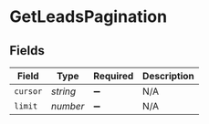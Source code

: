 # GetLeadsPagination


## Fields

| Field              | Type               | Required           | Description        |
| ------------------ | ------------------ | ------------------ | ------------------ |
| `cursor`           | *string*           | :heavy_minus_sign: | N/A                |
| `limit`            | *number*           | :heavy_minus_sign: | N/A                |